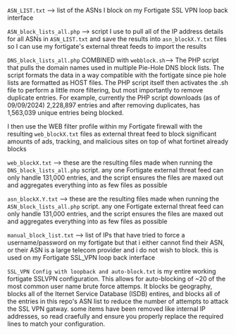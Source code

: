 ```ASN_LIST.txt``` --> list of the ASNs I block on my Fortigate SSL VPN loop back interface

```ASN_block_lists_all.php``` --> script I use to pull all of the IP address details for all ASNs in ```ASN_LIST.txt``` and save the results into ```asn_blockX.Y.txt``` files so I can use my fortigate's external threat feeds to import the results

```DNS_block_lists_all.php``` COMBINED with ```webblock.sh```--> The PHP script that pulls the domain names used in multiple Pie-Hole DNS block lists. The script formats the data in a way compatible with the fortigate since pie hole lists are formatted as HOST files. The PHP script itself then activates the .sh file to perform a little more filtering, but most importantly to remove duplicate entries. For example, currently the PHP script downloads (as of 09/09/2024) 2,228,897 entries and after removing duplicates, has 1,563,039 unique entries being blocked. 

I then use the WEB filter profile within my Fortigate firewall with the resulting ```web_blockX.txt``` files as external threat feed to block significant amounts of ads, tracking, and malicious sites on top of what fortinet already blocks

```web_blockX.txt``` --> these are the resulting files made when running the ```DNS_block_lists_all.php``` script. any one Fortigate external threat feed can only handle 131,000 entries, and the script ensures the files are maxed out and aggregates everything into as few files as possible

```asn_blockX.Y.txt``` --> these are the resulting files made when running the ```ASN_block_lists_all.php``` script. any one Fortigate external threat feed can only handle 131,000 entries, and the script ensures the files are maxed out and aggregates everything into as few files as possible

```manual_block_list.txt``` --> list of IPs that have tried to force a username/password on my fortigate but that i either cannot find their ASN, or their ASN is a large telecom provider and i do not wish to block. this is used on my Fortigate SSL_VPN loop back interface

```SSL_VPN Config with loopback and auto-block.txt``` is my entire working fortigate SSLVPN configuration. This allows for auto-blocking of ~20 of the most common user name brute force attemps. It blocks be geography, blocks all of the Iternet Service Database (ISDB) entires, and blocks all of the entries in this repo's ASN list to reduce the number of attempts to attack the SSL VPN gatway. some items have been removed like internal IP addresses, so read craefully and ensure you properly replace the required lines to match your configuration. 
